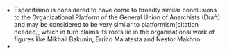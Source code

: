 - Especifismo is considered to have come to broadly similar conclusions to the Organizational Platform of the General Union of Anarchists (Draft) and may be considered to be very similar to platformism[citation needed], which in turn claims its roots lie in the organisational work of figures like Mikhail Bakunin, Errico Malatesta and Nestor Makhno.
-